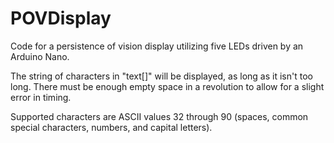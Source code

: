 # POVDisplay

Code for a persistence of vision display utilizing five LEDs driven by an Arduino Nano. 

The string of characters in "text[]" will be displayed, as long as it isn't too long. There must be enough empty space in a revolution to allow for a slight error in timing. 

Supported characters are ASCII values 32 through 90 (spaces, common special characters, numbers, and capital letters). 
